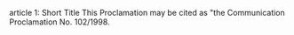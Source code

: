 article 1: Short Title
This Proclamation may be cited as &quot;the Communication Proclamation No. 102&#x2F;1998.
<ul>
</ul>